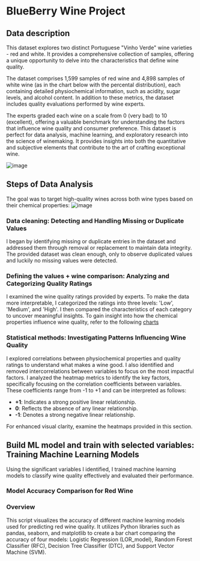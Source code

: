 # BlueBerry Wine Project

## Data description
This dataset explores two distinct Portuguese "Vinho Verde" wine varieties - red and white. It provides a comprehensive collection of samples, offering a unique opportunity to delve into the characteristics that define wine quality.

The dataset comprises 1,599 samples of red wine and 4,898 samples of white wine (as in the chart below with the percental distribution), each containing detailed physiochemical information, such as acidity, sugar levels, and alcohol content. In addition to these metrics, the dataset includes quality evaluations performed by wine experts.

The experts graded each wine on a scale from 0 (very bad) to 10 (excellent), offering a valuable benchmark for understanding the factors that influence wine quality and consumer preference.
This dataset is perfect for data analysis, machine learning, and exploratory research into the science of winemaking. It provides insights into both the quantitative and subjective elements that contribute to the art of crafting exceptional wine.

![image](https://github.com/user-attachments/assets/910c2777-07a9-4694-b5dd-38b7d79f8e31)

## Steps of Data Analysis
The goal was to target high-quality wines across both wine types based on their chemical properties:
![image](https://github.com/user-attachments/assets/d469bef6-1598-42c2-a0cb-282a4bd29e92)

### Data cleaning: Detecting and Handling Missing or Duplicate Values
 I began by identifying missing or duplicate entries in the dataset and addressed them through removal or replacement to maintain data integrity.
 The provided dataset was clean enough, only to observe duplicated values and luckily no missing values were detected. 

### Defining the values + wine comparison: Analyzing and Categorizing Quality Ratings
I examined the wine quality ratings provided by experts. 
To make the data more interpretable, I categorized the ratings into three levels: 'Low', 'Medium', and 'High'. I then compared the characteristics of each category to uncover meaningful insights.
To gain insight into how the chemical properties influence wine quality, refer to the following [charts](https://github.com/Meddy92-gif/Project-2.git)

### Statistical methods: Investigating Patterns Influencing Wine Quality
I explored correlations between physiochemical properties and quality ratings to understand what makes a wine good.
I also identified and removed intercorrelations between variables to focus on the most impactful factors.
I analyzed the heatmap metrics to identify the key factors, specifically focusing on the correlation coefficients between variables. These coefficients range from -1 to +1 and can be interpreted as follows:

- **+1**: Indicates a strong positive linear relationship.  
- **0**: Reflects the absence of any linear relationship.  
- **-1**: Denotes a strong negative linear relationship.

For enhanced visual clarity, examine the heatmaps provided in this section.


## Build ML model and train with selected variables: Training Machine Learning Models
Using the significant variables I identified, I trained machine learning models to classify wine quality effectively and evaluated their performance.

### Model Accuracy Comparison for Red Wine

### Overview

This script visualizes the accuracy of different machine learning models used for predicting red wine quality. It utilizes Python libraries such as pandas, seaborn, and matplotlib to create a bar chart comparing the accuracy of four models: Logistic Regression (LOR_model), Random Forest Classifier (RFC), Decision Tree Classifier (DTC), and Support Vector Machine (SVM).



 




